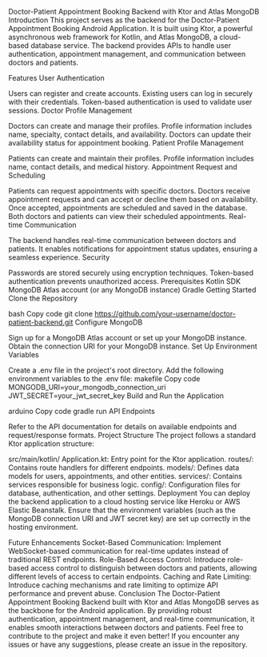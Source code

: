 Doctor-Patient Appointment Booking Backend with Ktor and Atlas MongoDB
Introduction
This project serves as the backend for the Doctor-Patient Appointment Booking Android Application. It is built using Ktor, a powerful asynchronous web framework for Kotlin, and Atlas MongoDB, a cloud-based database service. The backend provides APIs to handle user authentication, appointment management, and communication between doctors and patients.

Features
User Authentication

Users can register and create accounts.
Existing users can log in securely with their credentials.
Token-based authentication is used to validate user sessions.
Doctor Profile Management

Doctors can create and manage their profiles.
Profile information includes name, specialty, contact details, and availability.
Doctors can update their availability status for appointment booking.
Patient Profile Management

Patients can create and maintain their profiles.
Profile information includes name, contact details, and medical history.
Appointment Request and Scheduling

Patients can request appointments with specific doctors.
Doctors receive appointment requests and can accept or decline them based on availability.
Once accepted, appointments are scheduled and saved in the database.
Both doctors and patients can view their scheduled appointments.
Real-time Communication

The backend handles real-time communication between doctors and patients.
It enables notifications for appointment status updates, ensuring a seamless experience.
Security

Passwords are stored securely using encryption techniques.
Token-based authentication prevents unauthorized access.
Prerequisites
Kotlin SDK
MongoDB Atlas account (or any MongoDB instance)
Gradle
Getting Started
Clone the Repository

bash
Copy code
git clone https://github.com/your-username/doctor-patient-backend.git
Configure MongoDB

Sign up for a MongoDB Atlas account or set up your MongoDB instance.
Obtain the connection URI for your MongoDB instance.
Set Up Environment Variables

Create a .env file in the project's root directory.
Add the following environment variables to the .env file:
makefile
Copy code
MONGODB_URI=your_mongodb_connection_uri
JWT_SECRET=your_jwt_secret_key
Build and Run the Application

arduino
Copy code
gradle run
API Endpoints

Refer to the API documentation for details on available endpoints and request/response formats.
Project Structure
The project follows a standard Ktor application structure:

src/main/kotlin/
Application.kt: Entry point for the Ktor application.
routes/: Contains route handlers for different endpoints.
models/: Defines data models for users, appointments, and other entities.
services/: Contains services responsible for business logic.
config/: Configuration files for database, authentication, and other settings.
Deployment
You can deploy the backend application to a cloud hosting service like Heroku or AWS Elastic Beanstalk. Ensure that the environment variables (such as the MongoDB connection URI and JWT secret key) are set up correctly in the hosting environment.

Future Enhancements
Socket-Based Communication: Implement WebSocket-based communication for real-time updates instead of traditional REST endpoints.
Role-Based Access Control: Introduce role-based access control to distinguish between doctors and patients, allowing different levels of access to certain endpoints.
Caching and Rate Limiting: Introduce caching mechanisms and rate limiting to optimize API performance and prevent abuse.
Conclusion
The Doctor-Patient Appointment Booking Backend built with Ktor and Atlas MongoDB serves as the backbone for the Android application. By providing robust authentication, appointment management, and real-time communication, it enables smooth interactions between doctors and patients. Feel free to contribute to the project and make it even better! If you encounter any issues or have any suggestions, please create an issue in the repository.
